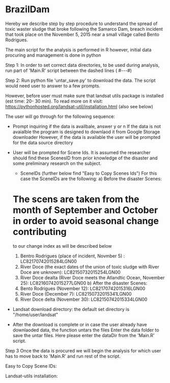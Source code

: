 # BrazilDam
Hereby we describe step by step procedure to understand the spread of toxic waster sludge that broke following the Samarco Dam,
breach incident that took place on the November 5, 2015 near a small village called Bento Rodrigues.

The main script for the analysis is performed in R however, initial data procuring and management is done in python

Step 1:
In order to set correct data directories, to be used during analysis, run part of 'Main.R' script between the dashed lines ( #---#)

Step 2:
Run python file 'untar_save.py' to download the data. The script would need user to answer to a few prompts. 

However, before user must make sure that landsat utils package is installed (est time: 20- 30 min). To read more on it visit:
https://pythonhosted.org/landsat-util/installation.html (also see below)

The user will go through for the following sequence:
- Prompt inquiring if the data is availbale, answer y or n
    If the data is not avaialble the program is designed to downlaod it from Google Storage downloader
    However, if the data is available the user will be prompted for the data source directory

- User will be prompted for Scene Ids.
    It is assumed the researcher should find these ScenesID from prior knowledge of the disaster and some preliminary research 
on the subject.
    - SceneIDs (further below find "Easy to Copy Scenes Ids")
For this case the SceneIDs are the following:
  a) Before the disaster Scenes:
  # The scens are taken from the month of September and October in order to avoid seasonal change contributing 
  to our change index as will be described below
    1. Bentro Rodrigues (place of incident, Novmber 5) : LC82170742015284LGN00
    2. River Doce (the exact dates of the union of toxic sludge with River Doce are unknown): LC82150732015254LGN00
    3. River Doce dealta (River Doce meets the Atlandtic Ocean, November 25): LC82160742015277LGN00
  b) After the disaster Scenes:
    1. Bento Rodrigues (November 12): LC82170742015316LGN00
    2. River Doce (December 7): LC82150732015341LGN00
    3. River Doce delta (November 30): LC82150742015334LGN00
- Landsat download directory: the default set directory is "/home/user/landsat"

- After the download is complete or in case the user already have downlaoded data, the function untars the files
  Enter the data folder to save the untar files. Here please enter the dataDir from the 'Main.R' script.

Step 3
Once the data is procured we will begin the analysis for which user has to move back to 'Main.R' and run rest of the script.

Easy to Copy Scene IDs:


Landsat-utils installation:


